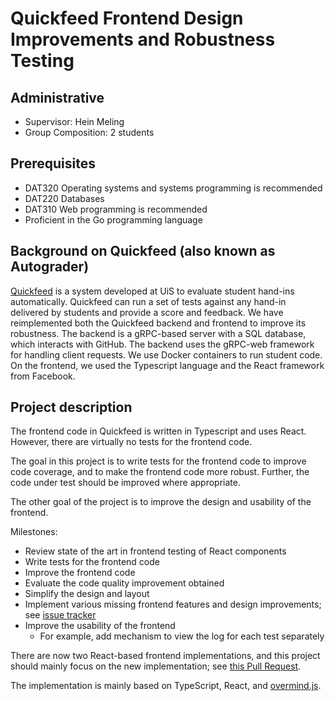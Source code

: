# Quickfeed Frontend Design Improvements and Robustness Testing

## Administrative

- Supervisor: Hein Meling
- Group Composition: 2 students

## Prerequisites

- DAT320 Operating systems and systems programming is recommended
- DAT220 Databases
- DAT310 Web programming is recommended
- Proficient in the Go programming language

## Background on Quickfeed (also known as Autograder)

[Quickfeed][1] is a system developed at UiS to evaluate student hand-ins automatically.
Quickfeed can run a set of tests against any hand-in delivered by students and provide a score and feedback.
We have reimplemented both the Quickfeed backend and frontend to improve its robustness.
The backend is a gRPC-based server with a SQL database, which interacts with GitHub.
The backend uses the gRPC-web framework for handling client requests.
We use Docker containers to run student code.
On the frontend, we used the Typescript language and the React framework from Facebook.

## Project description

The frontend code in Quickfeed is written in Typescript and uses React.
However, there are virtually no tests for the frontend code.

The goal in this project is to write tests for the frontend code to improve code coverage, and to make the frontend code more robust.
Further, the code under test should be improved where appropriate.

The other goal of the project is to improve the design and usability of the frontend.

Milestones:

- Review state of the art in frontend testing of React components
- Write tests for the frontend code
- Improve the frontend code
- Evaluate the code quality improvement obtained
- Simplify the design and layout
- Implement various missing frontend features and design improvements; see [issue tracker][2]
- Improve the usability of the frontend
  - For example, add mechanism to view the log for each test separately

There are now two React-based frontend implementations, and this project should mainly focus on the new implementation; see [this Pull Request](https://github.com/autograde/quickfeed/pull/502).

The implementation is mainly based on TypeScript, React, and [overmind.js][3].

[1]: https://github.com/autograde/quickfeed
[2]: https://github.com/autograde/quickfeed/labels/frontend
[3]: https://overmindjs.org
